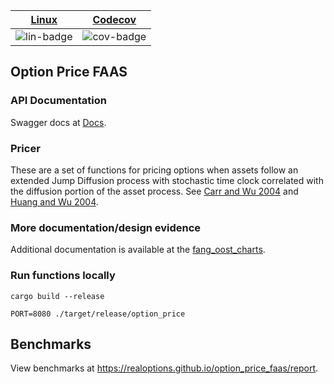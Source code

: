 | [Linux][lin-link] | [Codecov][cov-link] |
| :---------------: | :-----------------: |
| ![lin-badge]      | ![cov-badge]        |

[lin-badge]: https://github.com/realoptions/option_price_faas/workflows/test/badge.svg
[lin-link]:  https://github.com/realoptions/option_price_faas/actions
[cov-badge]: https://codecov.io/gh/realoptions/option_price_faas/branch/master/graph/badge.svg
[cov-link]:  https://codecov.io/gh/realoptions/option_price_faas

## Option Price FAAS

### API Documentation


Swagger docs at [Docs](https://developer.finside.org/).


### Pricer
These are a set of functions for pricing options when assets follow an extended Jump Diffusion process with stochastic time clock correlated with the diffusion portion of the asset process. See [Carr and Wu 2004](http://faculty.baruch.cuny.edu/lwu/papers/timechangeLevy_JFE2004.pdf) and [Huang and Wu 2004](https://pdfs.semanticscholar.org/0065/9b64e38e097f9df521ea5393ede9a2b6f824.pdf?_ga=2.75168529.2091536158.1531661727-680909490.1531661727).

### More documentation/design evidence
Additional documentation is available at the [fang_oost_charts](https://github.com/phillyfan1138/fang_oost_cal_charts).

### Run functions locally

`cargo build --release`

`PORT=8080 ./target/release/option_price`

## Benchmarks

View benchmarks at https://realoptions.github.io/option_price_faas/report.
